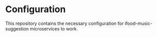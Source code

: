 # Configuration
This repository contains the necessary configuration for ifood-music-suggestion microservices to work. 
